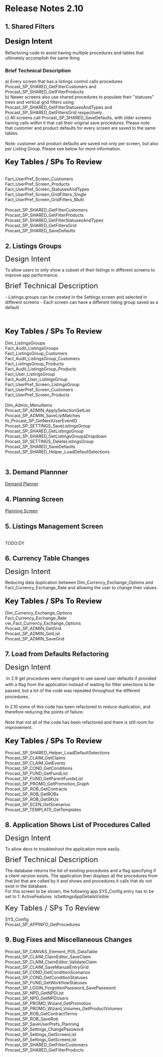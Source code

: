 <h1>Release Notes 2.10</h1>
<h2>1. Shared Filters</h2>
<h3><span style="line-height: 1.1; font-family: inherit; font-size: 24px; color: #000000;">Design Intent</span></h3>
Refactoring code to avoid having multiple procedures and tables that ultimately accomplish the same thing
<h3>Brief Technical Description</h3>
<p>a) Every screen that has a listings control calls procedures Procast_SP_SHARED_GetFilterCustomers and Procast_SP_SHARED_GetFilterProducts<br />
b) Newer screens also use shared procedures to populate their "statuses" trees and vertical grid filters using Procast_SP_SHARED_GetFilterStatusesAndTypes and Procast_SP_SHARED_GetFiltersGrid respectively<br />
c) All screens call Procast_SP_SHARED_SaveDefaults, with older screens having calls within it that call their original save procedures. Please note that customer and product defaults for every screen are saved to the same tables.<br />
<br />
Note: customer and product defaults are saved not only per screen, but also per Listing Group. Please see below for more information.</p>
<p><span style="line-height: 1.1; font-family: inherit; font-size: 24px; color: inherit;"></span></p>
<h3><span style="line-height: 1.1; font-family: inherit; font-size: 24px; color: #000000;">Key Tables / SPs To Review</span></h3>
<p><span class="Apple-tab-span" style="white-space: pre;">	</span><br />
Fact_UserPref_Screen_Customers<br />
Fact_UserPref_Screen_Products<br />
Fact_UserPref_Screen_StatusesAndTypes<br />
Fact_UserPref_Screen_GridFilters_Single<br />
Fact_UserPref_Screen_GridFilters_Multi<span class="Apple-tab-span" style="white-space: pre;">	</span><br />
<span class="Apple-tab-span" style="white-space: pre;">	</span><br />
Procast_SP_SHARED_GetFilterCustomers<br />
Procast_SP_SHARED_GetFilterProducts<br />
Procast_SP_SHARED_GetFilterStatusesAndTypes<br />
Procast_SP_SHARED_GetFiltersGrid<br />
Procast_SP_SHARED_SaveDefaults<span class="Apple-tab-span" style="white-space: pre;">		</span></p>
<h2>2. Listings Groups</h2>
<p><span class="Apple-tab-span" style="white-space: pre; line-height: 26.4px; font-size: 24px;">Design Intent</span></p>
<p>To allow users to only show a subset of their listings in different screens to improve app performance.<br />
<span style="line-height: 1.1; font-size: 24px;"></span></p>
<p><span style="line-height: 1.1; font-size: 24px;">Brief Technical Description</span></p>
- Listings groups can be created in the Settings screen and selected in different screens
- Each screen can have a different listing group saved as a default<br />
<p>&nbsp;<span style="line-height: 1.42857;">&nbsp;</span></p>
<p><span style="line-height: 1.1; font-family: inherit; font-size: 24px; color: inherit;"></span></p>
<h3><span style="line-height: 1.1; font-family: inherit; font-size: 24px; color: #000000;">Key Tables / SPs To Review</span></h3>
Dim_ListingsGroups<br />
Fact_Audit_ListingsGroups<br />
Fact_ListingsGroup_Customers<br />
Fact_Audit_ListingsGroup_Customers<br />
Fact_ListingsGroup_Products<br />
Fact_Audit_ListingsGroup_Products<br />
Fact_User_ListingsGroup<br />
Fact_Audit_User_ListingsGroup<br />
Fact_UserPref_Screen_ListingsGroup<br />
Fact_UserPref_Screen_Customers<br />
Fact_UserPref_Screen_Products<span class="Apple-tab-span" style="white-space: pre;">	</span><br />
<span class="Apple-tab-span" style="white-space: pre;">	</span><br />
Dim_Admin_MenuItems<br />
Procast_SP_ADMIN_ApplySelectionGetList<br />
Procast_SP_ADMIN_SaveListMatches<span class="Apple-tab-span" style="white-space: pre;">	</span><br />
fn_Procast_SP_GetNextUserEventID<br />
Procast_SP_SETTINGS_SaveListingsGroup<br />
Procast_SP_SHARED_GetListingsGroup<br />
Procast_SP_SHARED_GetListingsGroupsDropdown<br />
Procast_SP_SETTINGS_DeleteListingsGroup<br />
Procast_SP_SHARED_SaveDefaults<br />
Procast_SP_SHARED_Helper_LoadDefaultSelections<br />
<span class="Apple-tab-span" style="white-space: pre;">	</span><br />
<h2>3. Demand Plannner</h2>
<a href="https://wiki.exceedra-sp.com:10111/my/readarticle.aspx?articleid=E4680F01-2B8D-4B24-A588-0421F677A905&amp;artsection=2" target="_blank" id="link_1463046683903">Demand Planner</a><br />
<h2>4. Planning Screen</h2>
<a href="https://wiki.exceedra-sp.com:10111/my/readarticle.aspx?articleid=2EA685D0-CB51-48E7-9020-837B2A8F824F&amp;artsection=2" target="_blank" id="link_1463046710551">Planning Screen</a><br />
<h2>5. Listings Management Screen</h2>
<br />
TODO:DY<br />
<h2>6. Currency Table Changes</h2>
<p><span class="Apple-tab-span" style="white-space: pre; line-height: 26.4px; font-size: 24px;">Design Intent</span></p>
<p>Reducing data duplication between Dim_Currency_Exchange_Options and Fact_Currency_Exchange_Rate and allowing the user to change their values.<br />
<span class="Apple-tab-span" style="white-space: pre;"></span></p>
<h3><span style="line-height: 1.1; font-family: inherit; font-size: 24px; color: #000000;">Key Tables / SPs To Review</span></h3>
Dim_Currency_Exchange_Options<br />
Fact_Currency_Exchange_Rate<br />
vw_Fact_Currency_Exchange_Options<br />
Procast_SP_ADMIN_GetGrid<br />
Procast_SP_ADMIN_GetList<br />
Procast_SP_ADMIN_SaveGrid
<h2>7. Load from Defaults Refactoring</h2>
<p><span class="Apple-tab-span" style="white-space: pre; line-height: 26.4px; font-size: 24px;">Design Intent</span><br />
<span class="Apple-tab-span" style="white-space: pre;"></span></p>
<p><span class="Apple-tab-span" style="white-space: pre;">&nbsp;</span><span style="line-height: 1.42857;">In 2.9 get procedures were changed to use saved user defaults if provided with a flag from the application instead of waiting for filter selections to be passed, but a lot of the code was repeated throughout the different procedures.</span></p>
<p>In 2.10 some of this code has been refactored to reduce duplication, and therefore reducing the points of failure.<br />
<span class="Apple-tab-span" style="white-space: pre;">	</span><br />
Note that not all of the code has been refactored and there is still room for improvement.</p>
<h3><span style="line-height: 1.1; font-family: inherit; font-size: 24px; color: #000000;">Key Tables / SPs To Review</span></h3>
<p>Procast_SP_SHARED_Helper_LoadDefaultSelections<br />
Procast_SP_CLAIM_GetClaims<br />
Procast_SP_CLAIM_GetEvents<br />
Procast_SP_COND_GetConditions<br />
Procast_SP_FUND_GetFundList<br />
Procast_SP_FUND_GetParentFundsList<br />
Procast_SP_PROMO_GetPromotion_Graph<br />
Procast_SP_ROB_GetContracts<br />
Procast_SP_ROB_GetROBs<br />
Procast_SP_ROB_GetSKUs<br />
Procast_SP_SCEN_GetScenarios<br />
Procast_SP_TEMPLATE_GetTemplates</p>
<h2>8. Application Shows List of Procedures Called</h2>
<p><span class="Apple-tab-span" style="white-space: pre; line-height: 26.4px; font-size: 24px;">Design Intent</span></p>
<p>To allow devs to troubleshoot the application more easily.&nbsp;<br />
<span style="line-height: 1.1; font-size: 24px;"></span></p>
<p><span style="line-height: 1.1; font-size: 24px;">Brief Technical Description</span></p>
<p>The database returns the list of existing procedures and a flag specifying if a client version exists. The application then displays all the procedures from that list that are called by it and shows and procedures it calls that do not exist in the database.<br />
For this screen to be shown, the following app.SYS_Config entry has to be set to 1:&nbsp;ActiveFeatures<span class="Apple-tab-span" style="white-space: pre;">	</span>IsSettingsAppDetailsVisible<br />
<span class="Apple-tab-span" style="white-space: pre;">	</span><br />
<span class="Apple-tab-span" style="white-space: pre; line-height: 26.4px; font-size: 24px;">Key Tables / SPs To Review</span></p>
<p>SYS_Config<br />
Procast_SP_APPINFO_GetProcedures</p>
<h2>9. Bug Fixes and Miscellaneous Changes</h2>
Procast_SP_CANVAS_Element_P05_DataTable<br />
Procast_SP_CLAIM_ClaimEditor_SaveClaim<br />
Procast_SP_CLAIM_ClaimEditor_ValidateClaim<br />
Procast_SP_CLAIM_SaveManualEntryGrid<br />
Procast_SP_COND_GetConditionScenarios<br />
Procast_SP_COND_GetConditionStatuses<br />
Procast_SP_FUND_GetWorkflowStatuses<br />
Procast_SP_LOGIN_ForgottenPassword_SavePassword<br />
Procast_SP_NPD_GetNPDList<br />
Procast_SP_NPD_GetNPDUsers<br />
Procast_SP_PROMO_Wizard_GetPromotion<br />
Procast_SP_PROMO_Wizard_Volumes_GetProductVolumes<br />
Procast_SP_ROB_GetContractTerms<br />
Procast_SP_ROB_SaveRob<br />
Procast_SP_SaveUserPrefs_Planning<br />
Procast_SP_Settings_ChangePassword<br />
Procast_SP_Settings_GetScreenList<br />
Procast_SP_Settings_GetScreenList<br />
Procast_SP_SHARED_GetFilterCustomers<br />
Procast_SP_SHARED_GetFilterProducts